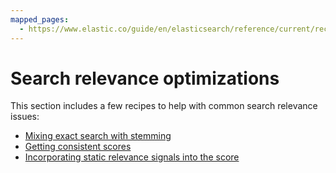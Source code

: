 ```yaml
---
mapped_pages:
  - https://www.elastic.co/guide/en/elasticsearch/reference/current/recipes.html
---
```


# Search relevance optimizations

This section includes a few recipes to help with common search relevance issues:

* [Mixing exact search with stemming](search-relevance/mixing-exact-search-with-stemming.md)
* [Getting consistent scores](../examples/consistent-scoring.md)
* [Incorporating static relevance signals into the score](../examples/static-scoring-signals.md)




